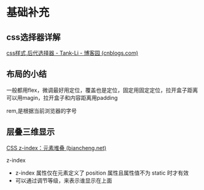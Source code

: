 # 基础补充

## css选择器详解

[css样式,后代选择器 - Tank-Li - 博客园 (cnblogs.com)](https://www.cnblogs.com/li-gao-wang/p/10315142.html)

## 布局的小结

一般都用flex，微调最好用定位，覆盖也是定位，固定用固定定位，拉开盒子距离可以用magin，拉开盒子和内容距离用padding

rem,是根据当前浏览器的字号


## 层叠三维显示

[CSS z-index：元素堆叠 (biancheng.net)](http://c.biancheng.net/css3/z-index-attr.html)

z-index

* z-index 属性仅在元素定义了 position 属性且属性值不为 static 时才有效
* 可以通过调节等级，来表示谁显示在上面
